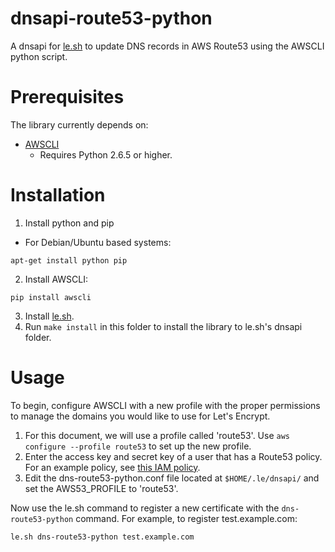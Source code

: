 # dnsapi-route53-python
A dnsapi for [le.sh](https://github.com/Neilpang/le) to update DNS records in AWS Route53 using the AWSCLI python script.

# Prerequisites
The library currently depends on:
* [AWSCLI](https://aws.amazon.com/cli/)
  * Requires Python 2.6.5 or higher.

# Installation
1. Install python and pip
  * For Debian/Ubuntu based systems:
  ```shell
  apt-get install python pip
  ```
2. Install AWSCLI:

  ```shell
  pip install awscli
  ```
3. Install [le.sh](https://github.com/Neilpang/le).
4. Run `make install` in this folder to install the library to le.sh's dnsapi folder.

# Usage
To begin, configure AWSCLI with a new profile with the proper permissions to manage the domains you would like to use for Let's Encrypt.

1. For this document, we will use a profile called 'route53'. Use `aws configure --profile route53` to set up the new profile.
2. Enter the access key and secret key of a user that has a Route53 policy. For an example policy, see [this IAM policy](../blob/master/route53-policy.iam).
3. Edit the dns-route53-python.conf file located at `$HOME/.le/dnsapi/` and set the AWS53_PROFILE to 'route53'.

Now use the le.sh command to register a new certificate with the `dns-route53-python` command. For example, to register test.example.com:
```shell
le.sh dns-route53-python test.example.com
```
